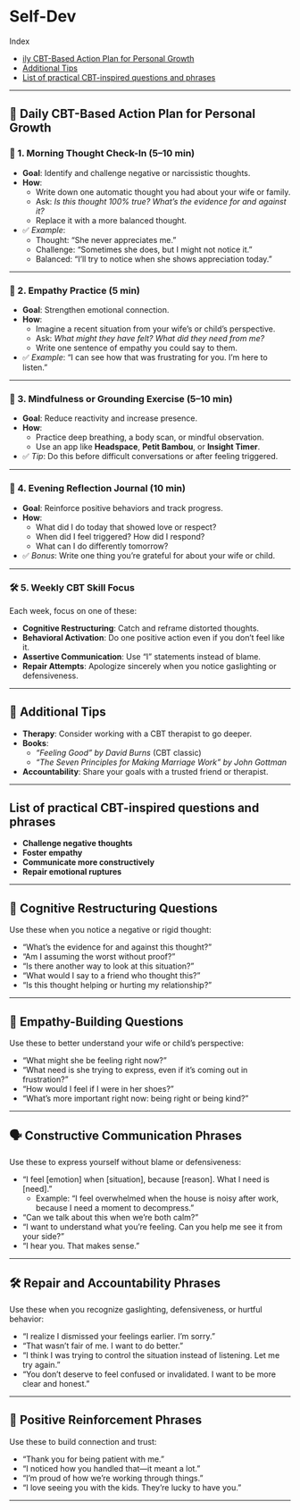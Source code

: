 # Self-Dev

Index
- [ily CBT-Based Action Plan for Personal Growth](#-daily-cbt-based-action-plan-for-personal-growth)
- [Additional Tips](#-additional-tips)
- [List of practical CBT-inspired questions and phrases](#list-of-practical-cbt-inspired-questions-and-phrases)


---

## 🌱 **Daily CBT-Based Action Plan for Personal Growth**

### 🧠 1. **Morning Thought Check-In (5–10 min)**
- **Goal**: Identify and challenge negative or narcissistic thoughts.
- **How**:
  - Write down one automatic thought you had about your wife or family.
  - Ask: *Is this thought 100% true? What’s the evidence for and against it?*
  - Replace it with a more balanced thought.
- ✅ *Example*:  
  - Thought: “She never appreciates me.”  
  - Challenge: “Sometimes she does, but I might not notice it.”  
  - Balanced: “I’ll try to notice when she shows appreciation today.”

---

### 💬 2. **Empathy Practice (5 min)**
- **Goal**: Strengthen emotional connection.
- **How**:
  - Imagine a recent situation from your wife’s or child’s perspective.
  - Ask: *What might they have felt? What did they need from me?*
  - Write one sentence of empathy you could say to them.
- ✅ *Example*: “I can see how that was frustrating for you. I’m here to listen.”

---

### 🧘 3. **Mindfulness or Grounding Exercise (5–10 min)**
- **Goal**: Reduce reactivity and increase presence.
- **How**:
  - Practice deep breathing, a body scan, or mindful observation.
  - Use an app like **Headspace**, **Petit Bambou**, or **Insight Timer**.
- ✅ *Tip*: Do this before difficult conversations or after feeling triggered.

---

### 📓 4. **Evening Reflection Journal (10 min)**
- **Goal**: Reinforce positive behaviors and track progress.
- **How**:
  - What did I do today that showed love or respect?
  - When did I feel triggered? How did I respond?
  - What can I do differently tomorrow?
- ✅ *Bonus*: Write one thing you’re grateful for about your wife or child.

---

### 🛠️ 5. **Weekly CBT Skill Focus**
Each week, focus on one of these:
- **Cognitive Restructuring**: Catch and reframe distorted thoughts.
- **Behavioral Activation**: Do one positive action even if you don’t feel like it.
- **Assertive Communication**: Use “I” statements instead of blame.
- **Repair Attempts**: Apologize sincerely when you notice gaslighting or defensiveness.

---

## 📌 Additional Tips

- **Therapy**: Consider working with a CBT therapist to go deeper.
- **Books**:  
  - *“Feeling Good” by David Burns* (CBT classic)  
  - *“The Seven Principles for Making Marriage Work” by John Gottman*
- **Accountability**: Share your goals with a trusted friend or therapist.

---


## List of practical CBT-inspired questions and phrases

- **Challenge negative thoughts**
- **Foster empathy**
- **Communicate more constructively**
- **Repair emotional ruptures**

---


## 🧠 **Cognitive Restructuring Questions**
Use these when you notice a negative or rigid thought:

- “What’s the evidence for and against this thought?”
- “Am I assuming the worst without proof?”
- “Is there another way to look at this situation?”
- “What would I say to a friend who thought this?”
- “Is this thought helping or hurting my relationship?”

---

## 💬 **Empathy-Building Questions**
Use these to better understand your wife or child’s perspective:

- “What might she be feeling right now?”
- “What need is she trying to express, even if it’s coming out in frustration?”
- “How would I feel if I were in her shoes?”
- “What’s more important right now: being right or being kind?”

---

## 🗣️ **Constructive Communication Phrases**
Use these to express yourself without blame or defensiveness:

- “I feel [emotion] when [situation], because [reason]. What I need is [need].”
  - Example: “I feel overwhelmed when the house is noisy after work, because I need a moment to decompress.”
- “Can we talk about this when we’re both calm?”
- “I want to understand what you’re feeling. Can you help me see it from your side?”
- “I hear you. That makes sense.”

---

## 🛠️ **Repair and Accountability Phrases**
Use these when you recognize gaslighting, defensiveness, or hurtful behavior:

- “I realize I dismissed your feelings earlier. I’m sorry.”
- “That wasn’t fair of me. I want to do better.”
- “I think I was trying to control the situation instead of listening. Let me try again.”
- “You don’t deserve to feel confused or invalidated. I want to be more clear and honest.”

---

## 🌟 **Positive Reinforcement Phrases**
Use these to build connection and trust:

- “Thank you for being patient with me.”
- “I noticed how you handled that—it meant a lot.”
- “I’m proud of how we’re working through things.”
- “I love seeing you with the kids. They’re lucky to have you.”

---
